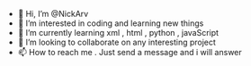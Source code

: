- 👋 Hi, I’m @NickArv
- 👀 I’m interested in coding and learning new things
- 🌱 I’m currently learning xml , html , python , javaScript
- 💞️ I’m looking to collaborate on any interesting project
- 📫 How to reach me . Just send a message and i will answer

<!---
NickArv/NickArv is a ✨ special ✨ repository because its `README.md` (this file) appears on your GitHub profile.
You can click the Preview link to take a look at your changes.
--->
